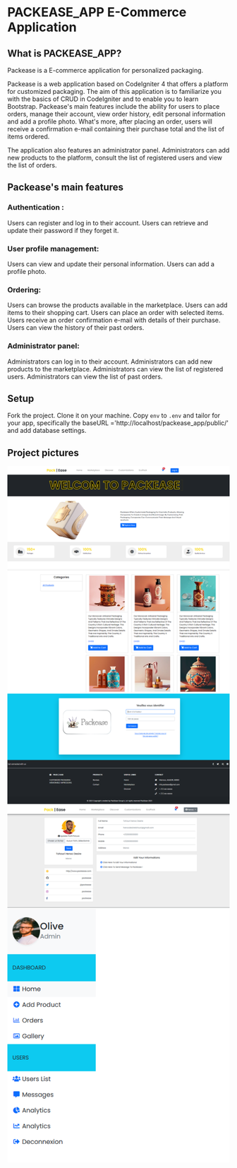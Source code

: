 # PACKEASE_APP E-Commerce Application 

## What is PACKEASE_APP?
Packease is a E-commerce application for personalized packaging.

Packease is a web application based on CodeIgniter 4 that offers a platform for customized packaging. The aim of this application is to familiarize you with the basics of CRUD in CodeIgniter and to enable you to learn Bootstrap. Packease's main features include the ability for users to place orders, manage their account, view order history, edit personal information and add a profile photo. What's more, after placing an order, users will receive a confirmation e-mail containing their purchase total and the list of items ordered.

The application also features an administrator panel. Administrators can add new products to the platform, consult the list of registered users and view the list of orders.

## Packease's main features


### Authentication :
Users can register and log in to their account.
Users can retrieve and update their password if they forget it.

### User profile management:
Users can view and update their personal information.
Users can add a profile photo.

### Ordering:
Users can browse the products available in the marketplace.
Users can add items to their shopping cart.
Users can place an order with selected items.
Users receive an order confirmation e-mail with details of their purchase.
Users can view the history of their past orders.

### Administrator panel:
Administrators can log in to their account.
Administrators can add new products to the marketplace.
Administrators can view the list of registered users.
Administrators can view the list of past orders.

## Setup
Fork the project.
Clone it on your machine.
Copy `env` to `.env` and tailor for your app, specifically the baseURL ='http://localhost/packease_app/public/'
and add database settings.

## Project pictures

![Landing_Page](public/project_pic/landing.png)
![Market Place](public/project_pic/marketplace.png)
![user login screen](public/project_pic/user-login-screen.png)
![user info](public/project_pic/userparameter.png)
![Admin Dashboard](public/project_pic/admin.png)

